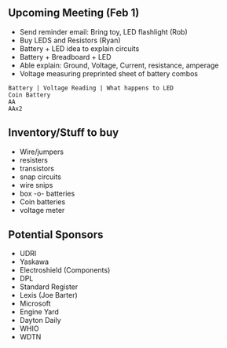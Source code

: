 
## Upcoming Meeting (Feb 1)
* Send reminder email: Bring toy, LED flashlight (Rob)
* Buy LEDS and Resistors (Ryan)
* Battery + LED idea to explain circuits
* Battery + Breadboard + LED
* Able explain: Ground, Voltage, Current, resistance, amperage
* Voltage measuring preprinted sheet of battery combos

```
Battery | Voltage Reading | What happens to LED
Coin Battery
AA
AAx2
```


## Inventory/Stuff to buy
* Wire/jumpers
* resisters
* transistors
* snap circuits
* wire snips
* box -o- batteries
* Coin batteries
* voltage meter

## Potential Sponsors
* UDRI
* Yaskawa
* Electroshield (Components)
* DPL
* Standard Register
* Lexis (Joe Barter)
* Microsoft
* Engine Yard
* Dayton Daily
* WHIO
* WDTN
